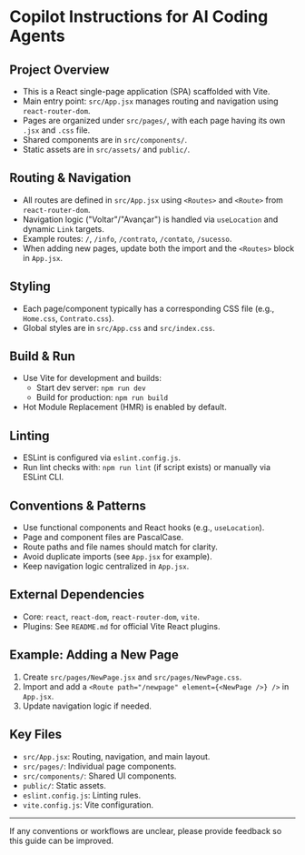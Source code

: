 # Copilot Instructions for AI Coding Agents

## Project Overview
- This is a React single-page application (SPA) scaffolded with Vite.
- Main entry point: `src/App.jsx` manages routing and navigation using `react-router-dom`.
- Pages are organized under `src/pages/`, with each page having its own `.jsx` and `.css` file.
- Shared components are in `src/components/`.
- Static assets are in `src/assets/` and `public/`.

## Routing & Navigation
- All routes are defined in `src/App.jsx` using `<Routes>` and `<Route>` from `react-router-dom`.
- Navigation logic ("Voltar"/"Avançar") is handled via `useLocation` and dynamic `Link` targets.
- Example routes: `/`, `/info`, `/contrato`, `/contato`, `/sucesso`.
- When adding new pages, update both the import and the `<Routes>` block in `App.jsx`.

## Styling
- Each page/component typically has a corresponding CSS file (e.g., `Home.css`, `Contrato.css`).
- Global styles are in `src/App.css` and `src/index.css`.

## Build & Run
- Use Vite for development and builds:
  - Start dev server: `npm run dev`
  - Build for production: `npm run build`
- Hot Module Replacement (HMR) is enabled by default.

## Linting
- ESLint is configured via `eslint.config.js`.
- Run lint checks with: `npm run lint` (if script exists) or manually via ESLint CLI.

## Conventions & Patterns
- Use functional components and React hooks (e.g., `useLocation`).
- Page and component files are PascalCase.
- Route paths and file names should match for clarity.
- Avoid duplicate imports (see `App.jsx` for example).
- Keep navigation logic centralized in `App.jsx`.

## External Dependencies
- Core: `react`, `react-dom`, `react-router-dom`, `vite`.
- Plugins: See `README.md` for official Vite React plugins.

## Example: Adding a New Page
1. Create `src/pages/NewPage.jsx` and `src/pages/NewPage.css`.
2. Import and add a `<Route path="/newpage" element={<NewPage />} />` in `App.jsx`.
3. Update navigation logic if needed.

## Key Files
- `src/App.jsx`: Routing, navigation, and main layout.
- `src/pages/`: Individual page components.
- `src/components/`: Shared UI components.
- `public/`: Static assets.
- `eslint.config.js`: Linting rules.
- `vite.config.js`: Vite configuration.

---

If any conventions or workflows are unclear, please provide feedback so this guide can be improved.